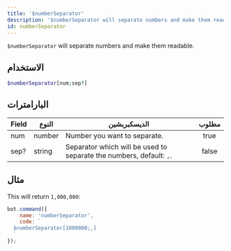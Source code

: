 ```yaml
---
title: '$numberSeparator'
description: '$numberSeparator will separate numbers and make them readable.'
id: numberSeparator
---
```


`$numberSeparator` will separate numbers and make them readable.

## الاستخدام

```php
$numberSeparator[num;sep?]
```

## البارامترات

| Field | النوع  | الديسكبربشين                                                        | مطلوب |
| ----- | ------ | ------------------------------------------------------------------- |:-----:|
| num   | number | Number you want to separate.                                        | true  |
| sep?  | string | Separator which will be used to separate the numbers, default: `,`. | false |

## مثال

This will return `1,000,000`:

```javascript
bot.command({
    name: 'numberSeparator',
    code: `
  $numberSeparator[1000000;,]
  `
});
```
